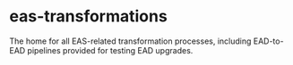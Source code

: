 # eas-transformations
The home for all EAS-related transformation processes, including EAD-to-EAD pipelines provided for testing EAD upgrades.
